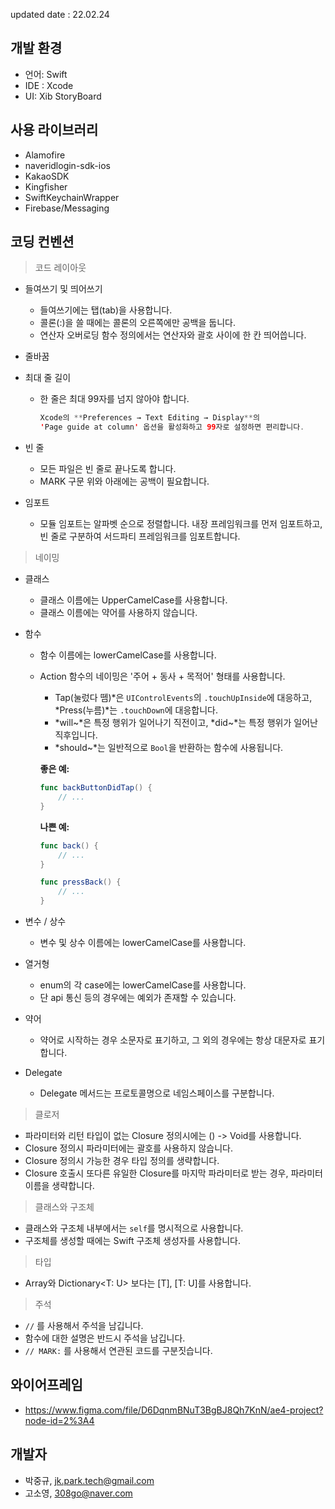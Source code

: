 updated date :  22.02.24

## 개발 환경

- 언어: Swift
- IDE : Xcode
- UI: Xib StoryBoard

## 사용 라이브러리
- Alamofire
- naveridlogin-sdk-ios
- KakaoSDK
- Kingfisher
- SwiftKeychainWrapper
- Firebase/Messaging

## 코딩 컨벤션
> 코드 레이아웃
> 
- 들여쓰기 및 띄어쓰기
    - 들여쓰기에는 탭(tab)을 사용합니다.
    - 콜론(:)을 쓸 때에는 콜론의 오른쪽에만 공백을 둡니다.
    - 연산자 오버로딩 함수 정의에서는 연산자와 괄호 사이에 한 칸 띄어씁니다.
- 줄바꿈
- 최대 줄 길이
    - 한 줄은 최대 99자를 넘지 않아야 합니다.
        
        ```swift
        Xcode의 **Preferences → Text Editing → Display**의 
        'Page guide at column' 옵션을 활성화하고 99자로 설정하면 편리합니다.
        ```
        
- 빈 줄
    - 모든 파일은 빈 줄로 끝나도록 합니다.
    - MARK 구문 위와 아래에는 공백이 필요합니다.
- 임포트
    - 모듈 임포트는 알파벳 순으로 정렬합니다. 내장 프레임워크를 먼저 임포트하고, 빈 줄로 구분하여 서드파티 프레임워크를 임포트합니다.
    

> 네이밍
> 
- 클래스
    - 클래스 이름에는 UpperCamelCase를 사용합니다.
    - 클래스 이름에는 약어를 사용하지 않습니다.
- 함수
    - 함수 이름에는 lowerCamelCase를 사용합니다.
    - Action 함수의 네이밍은 '주어 + 동사 + 목적어' 형태를 사용합니다.
        - Tap(눌렀다 뗌)*은 `UIControlEvents`의 `.touchUpInside`에 대응하고, *Press(누름)*는 `.touchDown`에 대응합니다.
        - *will~*은 특정 행위가 일어나기 직전이고, *did~*는 특정 행위가 일어난 직후입니다.
        - *should~*는 일반적으로 `Bool`을 반환하는 함수에 사용됩니다.
        
        **좋은 예:**
        
        ```swift
        func backButtonDidTap() {
            // ...
        }
        ```
        
        **나쁜 예:**
        
        ```swift
        func back() {
            // ...
        }
        
        func pressBack() {
            // ...
        }
        ```
        
- 변수 / 상수
    - 변수 및 상수 이름에는 lowerCamelCase를 사용합니다.
- 열거형
    - enum의 각 case에는 lowerCamelCase를 사용합니다.
    - 단 api 통신 등의 경우에는 예외가 존재할 수 있습니다.
- 약어
    - 약어로 시작하는 경우 소문자로 표기하고, 그 외의 경우에는 항상 대문자로 표기합니다.
- Delegate
    - Delegate 메서드는 프로토콜명으로 네임스페이스를 구분합니다.
    

> 클로저
> 
- 파라미터와 리턴 타입이 없는 Closure 정의시에는 () -> Void를 사용합니다.
- Closure 정의시 파라미터에는 괄호를 사용하지 않습니다.
- Closure 정의시 가능한 경우 타입 정의를 생략합니다.
- Closure 호출시 또다른 유일한 Closure를 마지막 파라미터로 받는 경우, 파라미터 이름을 생략합니다.

> 클래스와 구조체
> 
- 클래스와 구조체 내부에서는 `self`를 명시적으로 사용합니다.
- 구조체를 생성할 때에는 Swift 구조체 생성자를 사용합니다.

> 타입
> 
- Array<T>와 Dictionary<T: U> 보다는 [T], [T: U]를 사용합니다.

> 주석
> 
- `//` 를 사용해서 주석을 남깁니다.
- 함수에 대한 설명은 반드시 주석을 남깁니다.
- `// MARK:` 를 사용해서 연관된 코드를 구분짓습니다.

## 와이어프레임
- https://www.figma.com/file/D6DqnmBNuT3BgBJ8Qh7KnN/ae4-project?node-id=2%3A4

## 개발자
- 박중규, jk.park.tech@gmail.com
- 고소영, 308go@naver.com
